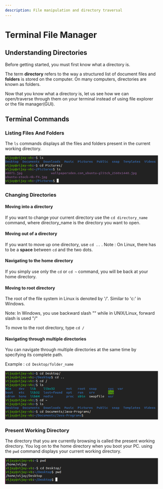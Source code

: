 ```yaml
---
description: File manipulation and directory traversal
---
```


# Terminal File Manager

## Understanding Directories 

Before getting started, you must first know what a directory is. 

The term **directory** refers to the way a structured list of document files and **folders** is stored on the computer. On many computers, directories are known as folders.

Now that you know what a directory is, let us see how we can open/traverse through them on your terminal instead of using file explorer or the file manager\(GUI\).

## Terminal Commands

### Listing Files And Folders

The `ls` commands displays all the files and folders present in the current working directory.

![](../../.gitbook/assets/ls.png)

### Changing Directories 

#### Moving into a directory

 If you want to change your current directory use the `cd directory_name`  command, where directory\_name is the directory you want to open.

#### Moving out of a directory

If you want to move up one directory, use `cd ..` . Note : On Linux, there has to be a **space** between `cd` and the two dots.

#### Navigating to the home directory

If you simply use only the `cd` or `cd ~` command, you will be back at your home directory.

#### Moving to root directory

The root of the file system in Linux is denoted by '/'. Similar to  'c:\' in Windows.

Note: In Windows, you use backward slash "\" while in UNIX/Linux, forward slash is used "/"

To move to the root directory, type `cd /` 

#### Navigating through multiple directories

You can navigate through multiple directories at the same time by specifying its complete path.

Example : `cd Desktop/folder_name`

![](../../.gitbook/assets/cd.png)

### Present Working Directory 

The directory that you are currently browsing is called the present working directory. You log on to the home directory when you boot your PC. using the `pwd` command displays your current working directory.

![](../../.gitbook/assets/pwd.png)



